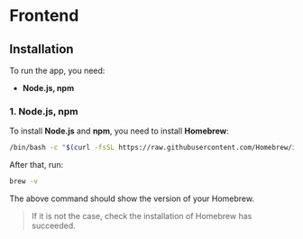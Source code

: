 # Frontend

## Installation

To run the app, you need:

- **Node.js, npm**


### 1. Node.js, npm

To install **Node.js** and **npm**, you need to install **Homebrew**:

```bash
/bin/bash -c "$(curl -fsSL https://raw.githubusercontent.com/Homebrew/install/HEAD/install.sh)"
```

After that, run:

```bash
brew -v
```

The above command should show the version of your Homebrew. 

> If it is not the case, check the installation of Homebrew has succeeded.
